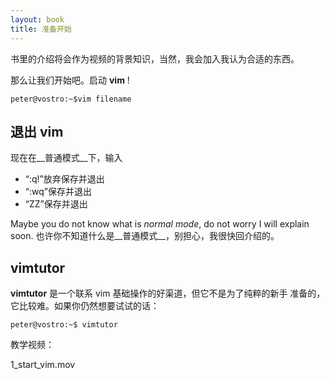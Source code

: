```yaml
---
layout: book
title: 准备开始
---
```


书里的介绍将会作为视频的背景知识，当然，我会加入我认为合适的东西。


那么让我们开始吧。启动 __vim__ !

    peter@vostro:~$vim filename 

## 退出 vim

现在在__普通模式__下，输入

 - “:q!”放弃保存并退出
 - “:wq”保存并退出
 - “ZZ”保存并退出

Maybe you do not know what is _normal mode_, do not worry I will
explain soon.
也许你不知道什么是__普通模式__，别担心，我很快回介绍的。

## vimtutor

__vimtutor__ 是一个联系 vim 基础操作的好渠道，但它不是为了纯粹的新手
准备的，它比较难。如果你仍然想要试试的话：

    peter@vostro:~$ vimtutor

教学视频：

1_start_vim.mov

